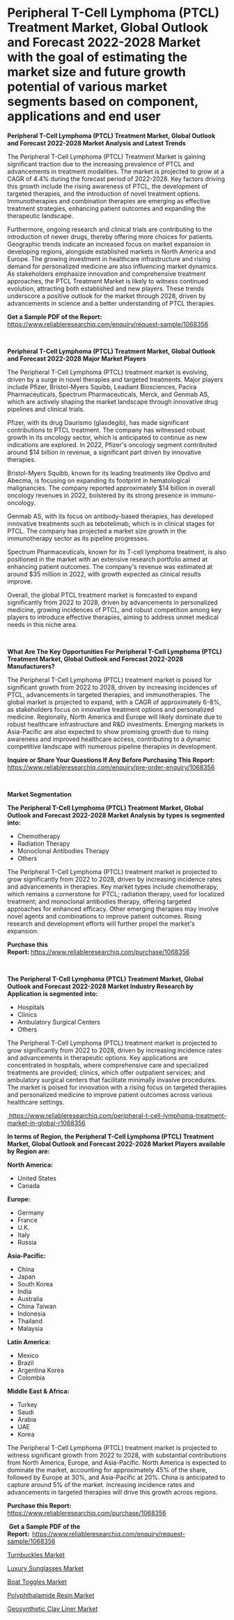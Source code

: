 <p><h1>Peripheral T-Cell Lymphoma (PTCL) Treatment Market, Global Outlook and Forecast 2022-2028 Market with the goal of estimating the market size and future growth potential of various market segments based on component, applications and end user</h1></p><p><strong>Peripheral T-Cell Lymphoma (PTCL) Treatment Market, Global Outlook and Forecast 2022-2028 Market Analysis and Latest Trends</strong></p>
<p><p>The Peripheral T-Cell Lymphoma (PTCL) Treatment Market is gaining significant traction due to the increasing prevalence of PTCL and advancements in treatment modalities. The market is projected to grow at a CAGR of 4.4% during the forecast period of 2022-2028. Key factors driving this growth include the rising awareness of PTCL, the development of targeted therapies, and the introduction of novel treatment options. Immunotherapies and combination therapies are emerging as effective treatment strategies, enhancing patient outcomes and expanding the therapeutic landscape.</p><p>Furthermore, ongoing research and clinical trials are contributing to the introduction of newer drugs, thereby offering more choices for patients. Geographic trends indicate an increased focus on market expansion in developing regions, alongside established markets in North America and Europe. The growing investment in healthcare infrastructure and rising demand for personalized medicine are also influencing market dynamics. As stakeholders emphasize innovation and comprehensive treatment approaches, the PTCL Treatment Market is likely to witness continued evolution, attracting both established and new players. These trends underscore a positive outlook for the market through 2028, driven by advancements in science and a better understanding of PTCL therapies.</p></p>
<p><strong>Get a Sample PDF of the Report:&nbsp;</strong> <a href="https://www.reliableresearchiq.com/enquiry/request-sample/1068356?utm_campaign=1837&utm_medium=2&utm_source=Github&utm_content=ia&utm_term=03122024&utm_id=peripheral-t-cell-lymphoma-ptcl-treatment-market-global-outlook-and-forecast-2022-2028">https://www.reliableresearchiq.com/enquiry/request-sample/1068356</a></p>
<p>&nbsp;</p>
<p><strong>Peripheral T-Cell Lymphoma (PTCL) Treatment Market, Global Outlook and Forecast 2022-2028 Major Market Players</strong></p>
<p><p>The Peripheral T-Cell Lymphoma (PTCL) treatment market is evolving, driven by a surge in novel therapies and targeted treatments. Major players include Pfizer, Bristol-Myers Squibb, Leadiant Biosciences, Pacira Pharmaceuticals, Spectrum Pharmaceuticals, Merck, and Genmab AS, which are actively shaping the market landscape through innovative drug pipelines and clinical trials.</p><p>Pfizer, with its drug Daurismo (glasdegib), has made significant contributions to PTCL treatment. The company has witnessed robust growth in its oncology sector, which is anticipated to continue as new indications are explored. In 2022, Pfizer's oncology segment contributed around $14 billion in revenue, a significant part driven by innovative therapies.</p><p>Bristol-Myers Squibb, known for its leading treatments like Opdivo and Abecma, is focusing on expanding its footprint in hematological malignancies. The company reported approximately $14 billion in overall oncology revenues in 2022, bolstered by its strong presence in immuno-oncology.</p><p>Genmab AS, with its focus on antibody-based therapies, has developed innovative treatments such as tebotelimab, which is in clinical stages for PTCL. The company has projected a market size growth in the immunotherapy sector as its pipeline progresses.</p><p>Spectrum Pharmaceuticals, known for its T-cell lymphoma treatment, is also positioned in the market with an extensive research portfolio aimed at enhancing patient outcomes. The company's revenue was estimated at around $35 million in 2022, with growth expected as clinical results improve.</p><p>Overall, the global PTCL treatment market is forecasted to expand significantly from 2022 to 2028, driven by advancements in personalized medicine, growing incidences of PTCL, and robust competition among key players to introduce effective therapies, aiming to address unmet medical needs in this niche area.</p></p>
<p>&nbsp;</p>
<p><strong>What Are The Key Opportunities For Peripheral T-Cell Lymphoma (PTCL) Treatment Market, Global Outlook and Forecast 2022-2028 Manufacturers?</strong></p>
<p><p>The Peripheral T-Cell Lymphoma (PTCL) treatment market is poised for significant growth from 2022 to 2028, driven by increasing incidences of PTCL, advancements in targeted therapies, and immunotherapies. The global market is projected to expand, with a CAGR of approximately 6-8%, as stakeholders focus on innovative treatment options and personalized medicine. Regionally, North America and Europe will likely dominate due to robust healthcare infrastructure and R&D investments. Emerging markets in Asia-Pacific are also expected to show promising growth due to rising awareness and improved healthcare access, contributing to a dynamic competitive landscape with numerous pipeline therapies in development.</p></p>
<p><strong>Inquire or Share Your Questions If Any Before Purchasing This Report:</strong> <a href="https://www.reliableresearchiq.com/enquiry/pre-order-enquiry/1068356?utm_campaign=1837&utm_medium=2&utm_source=Github&utm_content=ia&utm_term=03122024&utm_id=peripheral-t-cell-lymphoma-ptcl-treatment-market-global-outlook-and-forecast-2022-2028">https://www.reliableresearchiq.com/enquiry/pre-order-enquiry/1068356</a></p>
<p>&nbsp;</p>
<p><strong>Market Segmentation</strong></p>
<p><strong>The Peripheral T-Cell Lymphoma (PTCL) Treatment Market, Global Outlook and Forecast 2022-2028 Market Analysis by types is segmented into:</strong></p>
<p><ul><li>Chemotherapy</li><li>Radiation Therapy</li><li>Monoclonal Antibodies Therapy</li><li>Others</li></ul></p>
<p><p>The Peripheral T-Cell Lymphoma (PTCL) treatment market is projected to grow significantly from 2022 to 2028, driven by increasing incidence rates and advancements in therapies. Key market types include chemotherapy, which remains a cornerstone for PTCL; radiation therapy, used for localized treatment; and monoclonal antibodies therapy, offering targeted approaches for enhanced efficacy. Other emerging therapies may involve novel agents and combinations to improve patient outcomes. Rising research and development efforts will further propel the market's expansion.</p></p>
<p><strong>Purchase this Report:&nbsp;</strong><a href="https://www.reliableresearchiq.com/purchase/1068356?utm_campaign=1837&utm_medium=2&utm_source=Github&utm_content=ia&utm_term=03122024&utm_id=peripheral-t-cell-lymphoma-ptcl-treatment-market-global-outlook-and-forecast-2022-2028">https://www.reliableresearchiq.com/purchase/1068356</a></p>
<p>&nbsp;</p>
<p><strong>The Peripheral T-Cell Lymphoma (PTCL) Treatment Market, Global Outlook and Forecast 2022-2028 Market Industry Research by Application is segmented into:</strong></p>
<p><ul><li>Hospitals</li><li>Clinics</li><li>Ambulatory Surgical Centers</li><li>Others</li></ul></p>
<p><p>The Peripheral T-Cell Lymphoma (PTCL) treatment market is projected to grow significantly from 2022 to 2028, driven by increasing incidence rates and advancements in therapeutic options. Key applications are concentrated in hospitals, where comprehensive care and specialized treatments are provided; clinics, which offer outpatient services; and ambulatory surgical centers that facilitate minimally invasive procedures. The market is poised for innovation with a rising focus on targeted therapies and personalized medicine to improve patient outcomes across various healthcare settings.</p></p>
<p><a href="https://www.reliableresearchiq.com/peripheral-t-cell-lymphoma-treatment-market-in-global-r1068356?utm_campaign=1837&utm_medium=2&utm_source=Github&utm_content=ia&utm_term=03122024&utm_id=peripheral-t-cell-lymphoma-ptcl-treatment-market-global-outlook-and-forecast-2022-2028">&nbsp;https://www.reliableresearchiq.com/peripheral-t-cell-lymphoma-treatment-market-in-global-r1068356</a></p>
<p><strong>In terms of Region, the Peripheral T-Cell Lymphoma (PTCL) Treatment Market, Global Outlook and Forecast 2022-2028 Market Players available by Region are:</strong></p>
<p>
    <p> <strong> North America: </strong>
        <ul>
            <li>United States</li>
            <li>Canada</li>
        </ul>
        </p> 
    <p> <strong> Europe: </strong>
        <ul>
            <li>Germany</li>
            <li>France</li>
            <li>U.K.</li>
            <li>Italy</li>
            <li>Russia</li>
        </ul>
        </p> 
    <p> <strong> Asia-Pacific: </strong>
        <ul>
            <li>China</li>
            <li>Japan</li>
            <li>South Korea</li>
            <li>India</li>
            <li>Australia</li>
            <li>China Taiwan</li>
            <li>Indonesia</li>
            <li>Thailand</li>
            <li>Malaysia</li>
        </ul>
        </p> 
    <p> <strong> Latin America: </strong>
        <ul>
            <li>Mexico</li>
            <li>Brazil</li>
            <li>Argentina Korea</li>
            <li>Colombia</li>
        </ul>
        </p> 
    <p> <strong> Middle East & Africa: </strong>
        <ul>
            <li>Turkey</li>
            <li>Saudi</li>
            <li>Arabia</li>
            <li>UAE</li>
            <li>Korea</li>
        </ul>
    </p>
    </p>
<p><p>The Peripheral T-Cell Lymphoma (PTCL) treatment market is projected to witness significant growth from 2022 to 2028, with substantial contributions from North America, Europe, and Asia-Pacific. North America is expected to dominate the market, accounting for approximately 45% of the share, followed by Europe at 30%, and Asia-Pacific at 20%. China is anticipated to capture around 5% of the market. Increasing incidence rates and advancements in targeted therapies will drive this growth across regions.</p></p>
<p><strong>Purchase this Report: </strong><a href="https://www.reliableresearchiq.com/purchase/1068356?utm_campaign=1837&utm_medium=2&utm_source=Github&utm_content=ia&utm_term=03122024&utm_id=peripheral-t-cell-lymphoma-ptcl-treatment-market-global-outlook-and-forecast-2022-2028">https://www.reliableresearchiq.com/purchase/1068356</a></p>
<p>&nbsp;<strong>Get a Sample PDF of the Report:&nbsp;&nbsp;</strong><a href="https://www.reliableresearchiq.com/enquiry/request-sample/1068356?utm_campaign=1837&utm_medium=2&utm_source=Github&utm_content=ia&utm_term=03122024&utm_id=peripheral-t-cell-lymphoma-ptcl-treatment-market-global-outlook-and-forecast-2022-2028">https://www.reliableresearchiq.com/enquiry/request-sample/1068356</a></p>
<p><strong></strong></p>
<p><p><a href="https://issuu.com/reportprime-2/docs/turnbuckles-market-size-2030.pptx?utm_campaign=1837&utm_medium=2&utm_source=Github&utm_content=ia&utm_term=03122024&utm_id=peripheral-t-cell-lymphoma-ptcl-treatment-market-global-outlook-and-forecast-2022-2028">Turnbuckles Market</a></p><p><a href="https://www.linkedin.com/pulse/luxury-sunglasses-market-share-analysis-growth-trends-kshse?utm_campaign=1837&utm_medium=2&utm_source=Github&utm_content=ia&utm_term=03122024&utm_id=peripheral-t-cell-lymphoma-ptcl-treatment-market-global-outlook-and-forecast-2022-2028">Luxury Sunglasses Market</a></p><p><a href="https://issuu.com/reportprime-2/docs/boat-toggles-market-size-2030.pptx?utm_campaign=1837&utm_medium=2&utm_source=Github&utm_content=ia&utm_term=03122024&utm_id=peripheral-t-cell-lymphoma-ptcl-treatment-market-global-outlook-and-forecast-2022-2028">Boat Toggles Market</a></p><p><a href="https://www.linkedin.com/pulse/polyphthalamide-resin-market-analysis-2024-2031-strong-cagr-aq0cc?utm_campaign=1837&utm_medium=2&utm_source=Github&utm_content=ia&utm_term=03122024&utm_id=peripheral-t-cell-lymphoma-ptcl-treatment-market-global-outlook-and-forecast-2022-2028">Polyphthalamide Resin Market</a></p><p><a href="https://www.linkedin.com/pulse/geosynthetic-clay-liner-market-projections-2024-2031-growing-8vilc?utm_campaign=1837&utm_medium=2&utm_source=Github&utm_content=ia&utm_term=03122024&utm_id=peripheral-t-cell-lymphoma-ptcl-treatment-market-global-outlook-and-forecast-2022-2028">Geosynthetic Clay Liner Market</a></p></p>